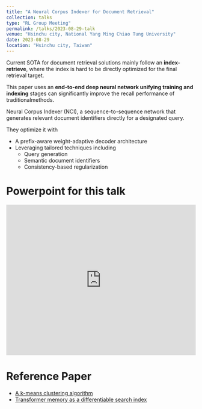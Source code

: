 ```yaml
---
title: "A Neural Corpus Indexer for Document Retrieval"
collection: talks
type: "RL Group Meeting"
permalink: /talks/2023-08-29-talk
venue: "Hsinchu city, National Yang Ming Chiao Tung University"
date: 2023-08-29
location: "Hsinchu city, Taiwan"
---
```


Current SOTA for document retrieval solutions mainly follow an **index-retrieve**, where the index is hard to be directly optimized for the final retrieval target.

This paper uses an **end-to-end deep neural network unifying training and indexing** stages can significantly improve the recall performance of traditionalmethods.

Neural Corpus Indexer (NCI), a sequence-to-sequence network that generates relevant document identifiers directly for a designated query.

They optimize it with
- A prefix-aware weight-adaptive decoder architecture
- Leveraging tailored techniques including
    - Query generation
    - Semantic document identifiers
    - Consistency-based regularization

Powerpoint for this talk
=====
<iframe src="https://www.slideshare.net/slideshow/embed_code/key/AKpNZmgkbwXOUQ?hostedIn=slideshare&page=upload" width="100%" height="400" frameborder="0" marginwidth="0" marginheight="0" scrolling="no"></iframe>

Reference Paper
=====
- [A k-means clustering algorithm](https://academic.oup.com/jrsssc/article-abstract/28/1/100/6953842)
- [Transformer memory as a differentiable search index](https://arxiv.org/abs/2202.06991)